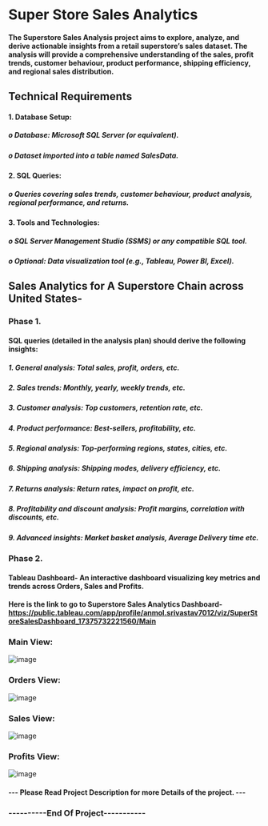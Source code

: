 # Super Store Sales Analytics

#### The Superstore Sales Analysis project aims to explore, analyze, and derive actionable insights from a retail superstore’s sales dataset. The analysis will provide a comprehensive understanding of the sales, profit trends, customer behaviour, product performance, shipping efficiency, and regional sales distribution.

## Technical Requirements
#### 1.	Database Setup:
 #####  o	Database: Microsoft SQL Server (or equivalent).
 #####  o	Dataset imported into a table named SalesData.
#### 2.	SQL Queries:
 #####  o	Queries covering sales trends, customer behaviour, product analysis, regional performance, and returns.
#### 3.	Tools and Technologies:
 #####  o	SQL Server Management Studio (SSMS) or any compatible SQL tool.
 #####  o	Optional: Data visualization tool (e.g., Tableau, Power BI, Excel).


## Sales Analytics for A Superstore Chain across United States-
### Phase 1.

#### SQL queries (detailed in the analysis plan) should derive the following insights:
##### 1.	General analysis: Total sales, profit, orders, etc.
##### 2.	Sales trends: Monthly, yearly, weekly trends, etc.
##### 3.	Customer analysis: Top customers, retention rate, etc.
##### 4.	Product performance: Best-sellers, profitability, etc.
##### 5.	Regional analysis: Top-performing regions, states, cities, etc.
##### 6.	Shipping analysis: Shipping modes, delivery efficiency, etc.
##### 7.	Returns analysis: Return rates, impact on profit, etc.
##### 8.	Profitability and discount analysis: Profit margins, correlation with discounts, etc.
##### 9.	Advanced insights: Market basket analysis, Average Delivery time etc.

### Phase 2.

#### Tableau Dashboard- An interactive dashboard visualizing key metrics and trends across Orders, Sales and Profits.

#### Here is the link to go to Superstore Sales Analytics Dashboard- https://public.tableau.com/app/profile/anmol.srivastav7012/viz/SuperStoreSalesDashboard_17375732221560/Main


### Main View:

![image](https://github.com/user-attachments/assets/799a8ece-3194-49e5-ad2e-ab7134309c46)

### Orders View:

![image](https://github.com/user-attachments/assets/4eba4bd7-ca8b-400d-b858-cfecb8181aa5)

### Sales View:

![image](https://github.com/user-attachments/assets/5fb7ec64-e660-4604-8fbb-eb4230ca1976)

### Profits View:

![image](https://github.com/user-attachments/assets/f34805fb-551a-46b5-8685-3ab508cbe6ec)

#### --- Please Read Project Description for more Details of the project. ---

### ----------End Of Project-----------






